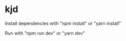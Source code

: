 # kjd

Install dependencies with "npm install" or "yarn install"

Run with "npm run dev" or "yarn dev"